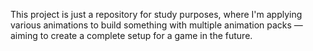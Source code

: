 This project is just a repository for study purposes, where I'm applying various animations to build something with multiple animation packs — aiming to create a complete setup for a game in the future.

